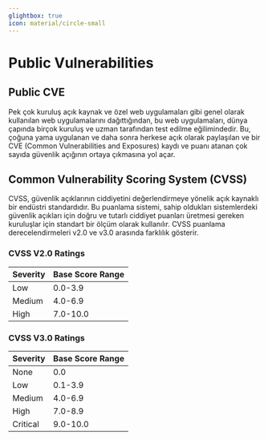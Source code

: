 ```yaml
---
glightbox: true
icon: material/circle-small
---
```


# Public Vulnerabilities

## Public CVE

Pek çok kuruluş açık kaynak ve özel web uygulamaları gibi genel olarak kullanılan web uygulamalarını dağıttığından, bu web uygulamaları, dünya çapında birçok kuruluş ve uzman tarafından test edilme eğilimindedir. Bu, çoğuna yama uygulanan ve daha sonra herkese açık olarak paylaşılan ve bir CVE (Common Vulnerabilities and Exposures) kaydı ve puanı atanan çok sayıda güvenlik açığının ortaya çıkmasına yol açar.

## Common Vulnerability Scoring System (CVSS)

CVSS, güvenlik açıklarının ciddiyetini değerlendirmeye yönelik açık kaynaklı bir endüstri standardıdır. Bu puanlama sistemi, sahip oldukları sistemlerdeki güvenlik açıkları için doğru ve tutarlı ciddiyet puanları üretmesi gereken kuruluşlar için standart bir ölçüm olarak kullanılır. CVSS puanlama derecelendirmeleri v2.0 ve v3.0 arasında farklılık gösterir.

### CVSS V2.0 Ratings

| Severity | Base Score Range |
|---|---|
| Low | 0.0-3.9 |
| Medium | 4.0-6.9 |
| High | 7.0-10.0 |

### CVSS V3.0 Ratings

| Severity | Base Score Range |
|---|---|
| None | 0.0 |
| Low | 0.1-3.9 |
| Medium | 4.0-6.9 |
| High | 7.0-8.9 |
| Critical | 9.0-10.0 |
